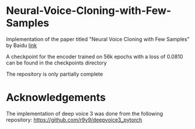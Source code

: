 # Neural-Voice-Cloning-with-Few-Samples
Implementation of the paper titled "Neural Voice Cloning with Few Samples" by Baidu [link](https://arxiv.org/pdf/1802.06006)

A checkpoint for the encoder trained on 56k epochs with a loss of 0.0810 can be found in the checkpoints directory

The repository is only partially complete

# Acknowledgements

The implementation of deep voice 3 was done from the following repository:
https://github.com/r9y9/deepvoice3_pytorch
